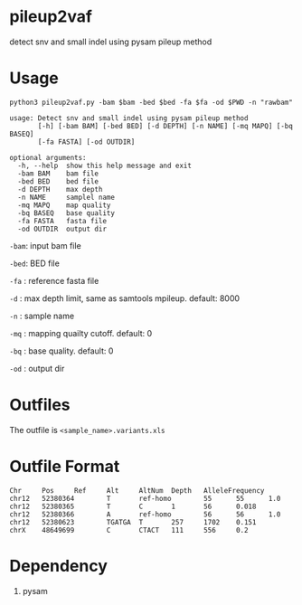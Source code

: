 # pileup2vaf
detect snv and small indel using pysam pileup method

# Usage
`python3 pileup2vaf.py -bam $bam -bed $bed -fa $fa -od $PWD -n "rawbam"`

```
usage: Detect snv and small indel using pysam pileup method
       [-h] [-bam BAM] [-bed BED] [-d DEPTH] [-n NAME] [-mq MAPQ] [-bq BASEQ]
       [-fa FASTA] [-od OUTDIR]

optional arguments:
  -h, --help  show this help message and exit
  -bam BAM    bam file
  -bed BED    bed file
  -d DEPTH    max depth
  -n NAME     samplel name
  -mq MAPQ    map quality
  -bq BASEQ   base quality
  -fa FASTA   fasta file
  -od OUTDIR  output dir
```
`-bam`: input bam file

`-bed`: BED file

`-fa` : reference fasta file

`-d`  : max depth limit, same as samtools mpileup. default: 8000

`-n`  : sample name

`-mq` : mapping quailty cutoff. default: 0

`-bq` : base quality. default: 0

`-od` : output dir


# Outfiles
The outfile is `<sample_name>.variants.xls`

# Outfile Format
```
Chr     Pos     Ref     Alt     AltNum  Depth   AlleleFrequency
chr12   52380364        T       ref-homo        55      55      1.0
chr12   52380365        T       C       1       56      0.018
chr12   52380366        A       ref-homo        56      56      1.0
chr12   52380623        TGATGA  T       257     1702    0.151
chrX    48649699        C       CTACT   111     556     0.2
```

# Dependency
1. pysam
